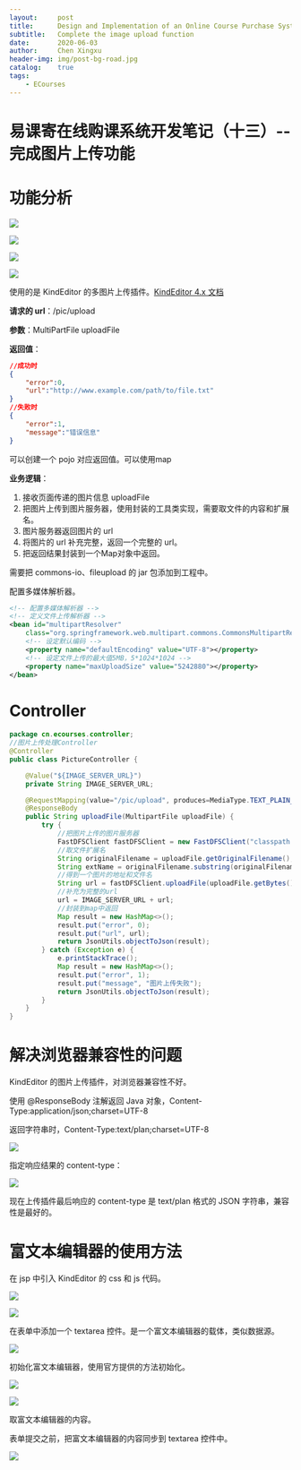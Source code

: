 ```yaml
---
layout:     post
title:      Design and Implementation of an Online Course Purchase System(13)
subtitle:   Complete the image upload function
date:       2020-06-03
author:     Chen Xingxu
header-img: img/post-bg-road.jpg
catalog:    true
tags:
    - ECourses
---
```


# 易课寄在线购课系统开发笔记（十三）--完成图片上传功能

# 功能分析

![](/img-post/2020-06-03-ecourses-13/01.jpg)

![](/img-post/2020-06-03-ecourses-13/02.jpg)

![](/img-post/2020-06-03-ecourses-13/03.jpg)

![](/img-post/2020-06-03-ecourses-13/04.jpg)

使用的是 KindEditor 的多图片上传插件。[KindEditor 4.x 文档](http://kindeditor.net/doc.php)

**请求的 url**：/pic/upload

**参数**：MultiPartFile uploadFile

**返回值**：

```json
//成功时
{
    "error":0,
    "url":"http://www.example.com/path/to/file.txt"
}
//失败时
{
    "error":1,
    "message":"错误信息"
}
```

可以创建一个 pojo 对应返回值。可以使用map

**业务逻辑**：

1. 接收页面传递的图片信息 uploadFile
2. 把图片上传到图片服务器，使用封装的工具类实现，需要取文件的内容和扩展名。
3. 图片服务器返回图片的 url
4. 将图片的 url 补充完整，返回一个完整的 url。
5. 把返回结果封装到一个Map对象中返回。



需要把 commons-io、fileupload 的 jar 包添加到工程中。

配置多媒体解析器。

```xml
<!-- 配置多媒体解析器 -->
<!-- 定义文件上传解析器 -->
<bean id="multipartResolver"
    class="org.springframework.web.multipart.commons.CommonsMultipartResolver">
    <!-- 设定默认编码 -->
    <property name="defaultEncoding" value="UTF-8"></property>
    <!-- 设定文件上传的最大值5MB，5*1024*1024 -->
    <property name="maxUploadSize" value="5242880"></property>
</bean>
```

# Controller

```java
package cn.ecourses.controller;
//图片上传处理Controller
@Controller
public class PictureController {

	@Value("${IMAGE_SERVER_URL}")
	private String IMAGE_SERVER_URL;

	@RequestMapping(value="/pic/upload", produces=MediaType.TEXT_PLAIN_VALUE+";charset=utf-8")
	@ResponseBody
	public String uploadFile(MultipartFile uploadFile) {
		try {
			//把图片上传的图片服务器
			FastDFSClient fastDFSClient = new FastDFSClient("classpath:conf/client.conf");
			//取文件扩展名
			String originalFilename = uploadFile.getOriginalFilename();
			String extName = originalFilename.substring(originalFilename.lastIndexOf(".") + 1);
			//得到一个图片的地址和文件名
			String url = fastDFSClient.uploadFile(uploadFile.getBytes(), extName);
			//补充为完整的url
			url = IMAGE_SERVER_URL + url;
			//封装到map中返回
			Map result = new HashMap<>();
			result.put("error", 0);
			result.put("url", url);
			return JsonUtils.objectToJson(result);
		} catch (Exception e) {
			e.printStackTrace();
			Map result = new HashMap<>();
			result.put("error", 1);
			result.put("message", "图片上传失败");
			return JsonUtils.objectToJson(result);
		}
	}
}
```

# 解决浏览器兼容性的问题

KindEditor 的图片上传插件，对浏览器兼容性不好。

使用 @ResponseBody 注解返回 Java 对象，Content-Type:application/json;charset=UTF-8

返回字符串时，Content-Type:text/plan;charset=UTF-8

![](/img-post/2020-06-03-ecourses-13/05.jpg)

指定响应结果的 content-type：

![](/img-post/2020-06-03-ecourses-13/06.jpg)

现在上传插件最后响应的 content-type 是 text/plan 格式的 JSON 字符串，兼容性是最好的。

# 富文本编辑器的使用方法

在 jsp 中引入 KindEditor 的 css 和 js 代码。

![](/img-post/2020-06-03-ecourses-13/07.jpg)

![](/img-post/2020-06-03-ecourses-13/08.jpg)

在表单中添加一个 textarea 控件。是一个富文本编辑器的载体，类似数据源。

![](/img-post/2020-06-03-ecourses-13/09.jpg)

初始化富文本编辑器，使用官方提供的方法初始化。

![](/img-post/2020-06-03-ecourses-13/10.jpg)

![](/img-post/2020-06-03-ecourses-13/11.jpg)

取富文本编辑器的内容。

表单提交之前，把富文本编辑器的内容同步到 textarea 控件中。

![](/img-post/2020-06-03-ecourses-13/12.jpg)